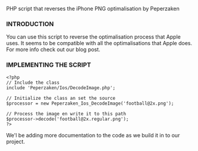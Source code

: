 PHP script that reverses the iPhone PNG optimalisation by Peperzaken

### INTRODUCTION ###

You can use this script to reverse the optimalisation process that Apple uses. It seems to be compatible with all the optimalisations that Apple does. For more info check out our blog post.

### IMPLEMENTING THE SCRIPT ###

	<?php
	// Include the class
	include 'Peperzaken/Ios/DecodeImage.php';
 
	// Initialize the class an set the source
	$processor = new Peperzaken_Ios_DecodeImage('football@2x.png');
 
	// Process the image en write it to this path
	$processor->decode('football@2x.regular.png');
	?>

We'l be adding more documentation to the code as we build it in to our project.
